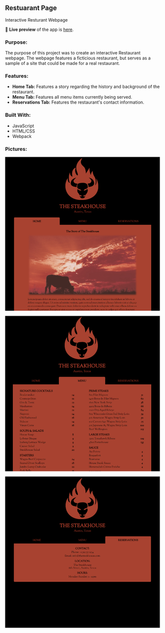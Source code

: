 ## Restuarant Page
Interactive Resturant Webpage

🔗 **Live preview** of the app is [here](https://j-haze.github.io//restaurant-page/).

### Purpose: ###
The purpose of this project was to create an interactive Restaurant webpage. The webpage features a ficticious restaurant, but serves as a sample of a site that could be made for a real restaurant. 

### Features: ###

* **Home Tab:** Features a story regarding the history and background of the restaurant.
* **Menu Tab:** Features all menu items currently being served.
* **Reservations Tab:** Features the restaurant's contact information.

### Built With: ###

* JavaScript
* HTML/CSS
* Webpack

### Pictures: ###

![Image of App1](./images/ReadMe1.png)

![Image of App2](./images/ReadMe2.png)

![Image of App3](./images/ReadMe3.png)

